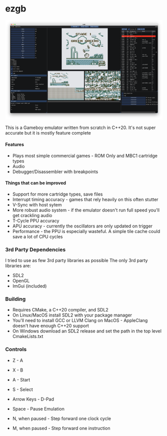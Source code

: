 
# ezgb

![Screenshot](./screenshot.png)

This is a Gameboy emulator written from scratch in C++20. It's not super accurate but it is mostly feature complete 

#### Features

* Plays most simple commercial games - ROM Only and MBC1 cartridge types
* Audio
* Debugger/Disassembler with breakpoints

#### Things that can be improved

 * Support for more cartridge types, save files
 * Interrupt timing accuracy - games that rely heavily on this often stutter
 * V-Sync with host sytem
 * More robust audio system - if the emulator doesn't run full speed you'll get crackling audio
 * T-Cycle PPU accuracy
 * APU accuracy - currently the oscillators are only updated on trigger
 * Performance - the PPU is especially wasteful. A simple tile cache could save a lot of CPU cycles

### 3rd Party Dependencies

I tried to use as few 3rd party libraries as possible The only 3rd party libraries are:
* SDL2
* OpenGL
* ImGui (included)

### Building

* Requires CMake, a C++20 compiler, and SDL2
* On Linux/MacOS install SDL2 with your package manager
* You'll need to install GCC or LLVM Clang on MacOS - AppleClang doesn't have enough C++20 support
* On Windows download an SDL2 release and set the path in the top level CmakeLists.txt

### Controls

* Z - A
* X - B
* A - Start
* S - Select
* Arrow Keys - D-Pad

* Space - Pause Emulation
* N, when paused - Step forward one clock cycle
* M, when paused - Step forward one instruction
